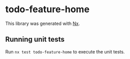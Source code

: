 # todo-feature-home

This library was generated with [Nx](https://nx.dev).

## Running unit tests

Run `nx test todo-feature-home` to execute the unit tests.
